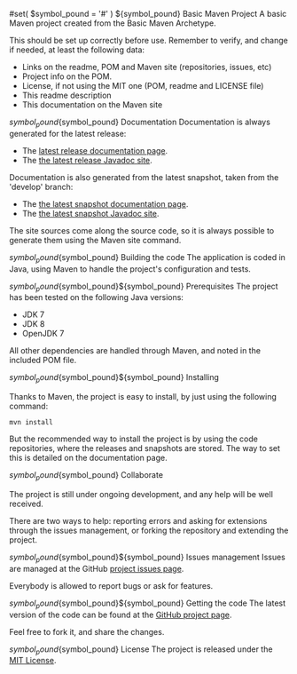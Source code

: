 #set( $symbol_pound = '#' )
${symbol_pound} Basic Maven Project
A basic Maven project created from the Basic Maven Archetype.

This should be set up correctly before use. Remember to verify, and change if needed, at least the following data:

- Links on the readme, POM and Maven site (repositories, issues, etc)
- Project info on the POM.
- License, if not using the MIT one (POM, readme and LICENSE file)
- This readme description
- This documentation on the Maven site

${symbol_pound}${symbol_pound} Documentation
Documentation is always generated for the latest release:

- The [latest release documentation page][site-release].
- The [the latest release Javadoc site][javadoc-release].

Documentation is also generated from the latest snapshot, taken from the 'develop' branch:

- The [the latest snapshot documentation page][site-develop].
- The [the latest snapshot Javadoc site][javadoc-develop].

The site sources come along the source code, so it is always possible to generate them using the Maven site command.

${symbol_pound}${symbol_pound} Building the code
The application is coded in Java, using Maven to handle the project's configuration and tests.

${symbol_pound}${symbol_pound}${symbol_pound} Prerequisites
The project has been tested on the following Java versions:
* JDK 7
* JDK 8
* OpenJDK 7

All other dependencies are handled through Maven, and noted in the included POM file.

${symbol_pound}${symbol_pound}${symbol_pound} Installing

Thanks to Maven, the project is easy to install, by just using the following command:

```mvn install```

But the recommended way to install the project is by using the code repositories, where the releases and snapshots are stored. The way to set this is detailed on the documentation page.

${symbol_pound}${symbol_pound} Collaborate

The project is still under ongoing development, and any help will be well received.

There are two ways to help: reporting errors and asking for extensions through the issues management, or forking the repository and extending the project.

${symbol_pound}${symbol_pound}${symbol_pound} Issues management
Issues are managed at the GitHub [project issues page][issues].

Everybody is allowed to report bugs or ask for features.

${symbol_pound}${symbol_pound}${symbol_pound} Getting the code
The latest version of the code can be found at the [GitHub project page][scm].

Feel free to fork it, and share the changes.

${symbol_pound}${symbol_pound} License
The project is released under the [MIT License][license].

[issues]: https://github.com/${repoUserId}/${artifactId}/issues
[javadoc-develop]: http://${siteRelease}/development/maven/${artifactId}/apidocs
[javadoc-release]: http://${siteDevelop}/maven/${artifactId}/apidocs
[license]: http://www.opensource.org/licenses/mit-license.php
[scm]: https://github.com/${repoUserId}/${artifactId}
[site-develop]: http://${siteDevelop}/development/maven/${artifactId}
[site-release]: http://${siteRelease}/maven/${artifactId}
